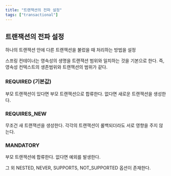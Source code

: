 ```yaml
---
title: "트랜잭션의 전파 설정"
tags: ["transactional"]
---
```


## 트랜잭션의 전파 설정
하나의 트랜잭션 안에 다른 트랜잭션을 불렀을 때 처리하는 방법을 설정 

스프링 컨테이너는 영속성의 생명을 트랜잭션 범위와 일치하는 것을 기본으로 한다. 즉, 영속성 컨텍스트의 생존범위와 트랜잭션의 범위가 같다.

### REQUIRED (기본값)
부모 트랜잭션이 있다면 부모 트랜잭션으로 합류한다. 
없다면 새로운 트랜잭션을 생성한다. 

### REQUIRES_NEW
무조건 새 트랜잭션을 생성한다. 
각각의 트랜잭션이 롤백되더라도 서로 영향을 주지 않는다. 

### MANDATORY 
부모 트랜잭션에 합류한다. 
없다면 예외를 발생한다.

그 외 NESTED, NEVER, SUPPORTS, NOT_SUPPORTED 옵션이 존재한다. 

<!--stackedit_data:
eyJoaXN0b3J5IjpbLTExMzc3MzcxNDZdfQ==
-->